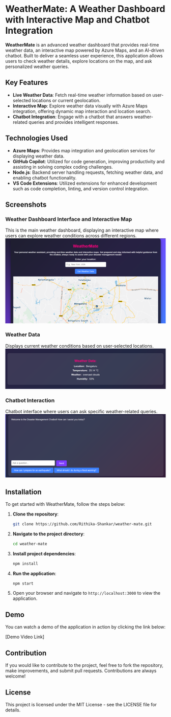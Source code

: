 # WeatherMate: A Weather Dashboard with Interactive Map and Chatbot Integration

**WeatherMate** is an advanced weather dashboard that provides real-time weather data, an interactive map powered by Azure Maps, and an AI-driven chatbot. Built to deliver a seamless user experience, this application allows users to check weather details, explore locations on the map, and ask personalized weather queries.

## Key Features

- **Live Weather Data**: Fetch real-time weather information based on user-selected locations or current geolocation.
- **Interactive Map**: Explore weather data visually with Azure Maps integration, offering dynamic map interaction and location search.
- **Chatbot Integration**: Engage with a chatbot that answers weather-related queries and provides intelligent responses.

## Technologies Used

- **Azure Maps**: Provides map integration and geolocation services for displaying weather data.
- **GitHub Copilot**: Utilized for code generation, improving productivity and assisting in solving complex coding challenges.
- **Node.js**: Backend server handling requests, fetching weather data, and enabling chatbot functionality.
- **VS Code Extensions**: Utilized extensions for enhanced development such as code completion, linting, and version control integration.

## Screenshots

### Weather Dashboard Interface and Interactive Map
This is the main weather dashboard, displaying an interactive map where users can explore weather conditions across different regions.
![Weather Dashboard](WeatherMateInterface.png)

### Weather Data
Displays current weather conditions based on user-selected locations.
![WeatherData](WeatherData.png)

### Chatbot Interaction
Chatbot interface where users can ask specific weather-related queries.
![Chatbot Interaction](Chatbot.png)

## Installation

To get started with WeatherMate, follow the steps below:

1. **Clone the repository**:
    ```bash
    git clone https://github.com/Rithika-Shankar/weather-mate.git
    ```

2. **Navigate to the project directory**:
    ```bash
    cd weather-mate
    ```

3. **Install project dependencies**:
    ```bash
    npm install
    ```

4. **Run the application**:
    ```bash
    npm start
    ```

5. Open your browser and navigate to `http://localhost:3000` to view the application.

## Demo

You can watch a demo of the application in action by clicking the link below:

[Demo Video Link]

## Contribution

If you would like to contribute to the project, feel free to fork the repository, make improvements, and submit pull requests. Contributions are always welcome!

## License

This project is licensed under the MIT License - see the LICENSE file for details.


